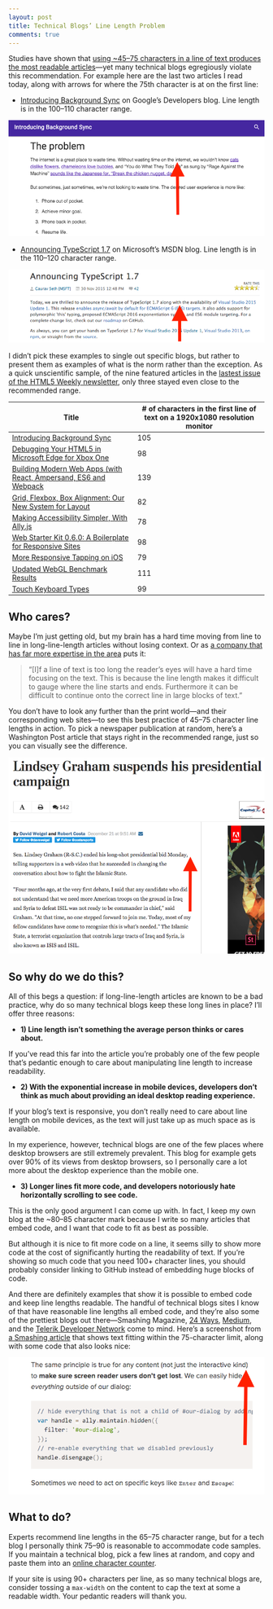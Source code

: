 ```yaml
---
layout: post
title: Technical Blogs’ Line Length Problem
comments: true
---
```


Studies have shown that [using ~45–75 characters in a line of text produces the most readable articles](http://baymard.com/blog/line-length-readability)—yet many technical blogs egregiously violate this recommendation. For example here are the last two articles I read today, along with arrows for where the 75th character is at on the first line:

<!--more-->

* [Introducing Background Sync](https://developers.google.com/web/updates/2015/12/background-sync) on Google’s Developers blog. Line length is in the 100–110 character range.

![](/images/posts/2015-12-21/google-developers-blog.png)

* [Announcing TypeScript 1.7](http://blogs.msdn.com/b/typescript/archive/2015/11/30/announcing-typescript-1-7.aspx) on Microsoft’s MSDN blog. Line length is in the 110–120 character range.

![](/images/posts/2015-12-21/typescript-blog.png)

I didn’t pick these examples to single out specific blogs, but rather to present them as examples of what is the norm rather than the exception. As a quick unscientific sample, of the nine featured articles in the [lastest issue of the HTML5 Weekly newsletter](http://html5weekly.com/issues/219), only three stayed even close to the recommended range.

<table>
	<thead>
		<tr>
			<th>Title</th>
			<th># of characters in the first line of text on a 1920x1080 resolution monitor</th>
		</tr>
	</thead>
	<tbody>
		<tr>
			<td><a href="https://developers.google.com/web/updates/2015/12/background-sync">Introducing Background Sync</a></td>
			<td>105</td>
		</tr>
		<tr>
			<td><a href="http://www.sitepoint.com/debugging-html5-xbox-one-ms-edge-xbox-windows-store-app-vorlon-js/">Debugging Your HTML5 in Microsoft Edge for Xbox One</a></td>
			<td>98</td>
		</tr>
		<tr>
			<td><a href="https://frontendmasters.com/courses/modern-web-apps/">Building Modern Web Apps (with React, Ampersand, ES6 and Webpack</a></td>
			<td>139</td>
		</tr>
		<tr>
			<td><a href="https://24ways.org/2015/grid-flexbox-box-alignment-our-new-system-for-layout/">Grid, Flexbox, Box Alignment: Our New System for Layout</a></td>
			<td>82</td>
		</tr>
		<tr>
			<td><a href="http://www.smashingmagazine.com/2015/12/making-accessibility-simpler/">Making Accessibility Simpler, With Ally.js</a></td>
			<td>78</td>
		</tr>
		<tr>
			<td><a href="https://github.com/google/web-starter-kit/releases/tag/v0.6.0">Web Starter Kit 0.6.0: A Boilerplate for Responsive Sites</a></td>
			<td>98</td>
		</tr>
		<tr>
			<td><a href="https://webkit.org/blog/5610/more-responsive-tapping-on-ios/">More Responsive Tapping on iOS</a></td>
			<td>79</td>
		</tr>
		<tr>
			<td><a href="http://blogs.unity3d.com/2015/12/15/updated-webgl-benchmark-results/">Updated WebGL Benchmark Results</a></td>
			<td>111</td>
		</tr>
		<tr>
			<td><a href="http://baymard.com/labs/touch-keyboard-types">Touch Keyboard Types</a></td>
			<td>99</td>
		</tr>
	</tbody>
</table>

## Who cares?

Maybe I’m just getting old, but my brain has a hard time moving from line to line in long-line-length articles without losing context. Or as [a company that has far more expertise in the area](http://baymard.com/blog/line-length-readability) puts it:

> “[I]f a line of text is too long the reader’s eyes will have a hard time focusing on the text. This is because the line length makes it difficult to gauge where the line starts and ends. Furthermore it can be difficult to continue onto the correct line in large blocks of text.”

You don’t have to look any further than the print world—and their corresponding web sites—to see this best practice of 45–75 character line lengths in action. To pick a newspaper publication at random, here’s a Washington Post article that stays right in the recommended range, just so you can visually see the difference.

![](/images/posts/2015-12-21/washington-post-article.png)

## So why do we do this?

All of this begs a question: if long-line-length articles are known to be a bad practice, why do so many technical blogs keep these long lines in place? I’ll offer three reasons:

* **1) Line length isn’t something the average person thinks or cares about.**

If you’ve read this far into the article you’re probably one of the few people that’s pedantic enough to care about manipulating line length to increase readability.

* **2) With the exponential increase in mobile devices, developers don’t think as much about providing an ideal desktop reading experience.**

If your blog’s text is responsive, you don’t really need to care about line length on mobile devices, as the text will just take up as much space as is available.

In my experience, however, technical blogs are one of the few places where desktop browsers are still extremely prevalent. This blog for example gets over 90% of its views from desktop browsers, so I personally care a lot more about the desktop experience than the mobile one.

* **3) Longer lines fit more code, and developers notoriously hate horizontally scrolling to see code.**

This is the only good argument I can come up with. In fact, I keep my own blog at the ~80–85 character mark because I write so many articles that embed code, and I want that code to fit as best as possible.

But although it is nice to fit more code on a line, it seems silly to show more code at the cost of significantly hurting the readability of text. If you’re showing so much code that you need 100+ character lines, you should probably consider linking to GitHub instead of embedding huge blocks of code.

And there are definitely examples that show it is possible to embed code and keep line lengths readable. The handful of technical blogs sites I know of that have reasonable line lengths all embed code, and they’re also some of the prettiest blogs out there—Smashing Magazine, [24 Ways](https://24ways.org/), [Medium](https://medium.com/), and the [Telerik Developer Network](http://developer.telerik.com/) come to mind. Here’s a screenshot from [a Smashing article](http://www.smashingmagazine.com/2015/12/making-accessibility-simpler/) that shows text fitting within the 75-character limit, along with some code that also looks nice:

![](/images/posts/2015-12-21/smashing-magazine-example.png)

## What to do?

Experts recommend line lengths in the 65–75 character range, but for a tech blog I personally think 75–90 is reasonable to accommodate code samples. If you maintain a technical blog, pick a few lines at random, and copy and paste them into an [online character counter](http://www.charactercountonline.com/). 

If your site is using 90+ characters per line, as so many technical blogs are, consider tossing a `max-width` on the content to cap the text at some a readable width. Your pedantic readers will thank you.
